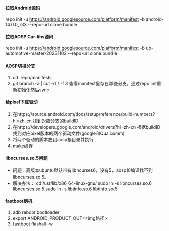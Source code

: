 #### 拉取Android源码
repo init -u https://android.googlesource.com/platform/manifest -b android-14.0.0_r33 --repo-url clone.bundle

#### 拉取AOSP Car-libs源码
repo init -u https://android.googlesource.com/platform/manifest -b ub-automotive-master-20231102 --repo-url clone.bundle

#### AOSP切换分支
1. cd .repo/manifests
2. git branch -a | cut -d / -f 3
查看manifest里存在哪些分支，通过repo init重新初始化然后sync

#### 给pixel下载驱动

1. 在https://source.android.com/docs/setup/reference/build-numbers?hl=zh-cn 找到对应分支的buildID
2. 在https://developers.google.com/android/drivers?hl=zh-cn 根据buildID找到对应pixel版本的两个驱动文件(google和Qualcomm)
3. 将两个驱动的脚本放到aosp根目录并执行
4. make编译

#### libncurses.so.5问题

- 问题：高版本ubuntu默认带有libncurses6，没有5，aosp10编译找不到libncurses.so.5。
- 解决办法：
cd /usr/lib/x86_64-linux-gnu/
sudo ln -s libncurses.so.6 libncurses.so.5
sudo ln -s libtinfo.so.6 libtinfo.so.5

#### fastboot刷机

1. adb reboot bootloader
2. export ANDROID_PRODUCT_OUT=<img路径>
3. fastboot flashall -w

